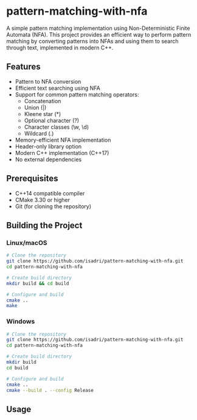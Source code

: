 # pattern-matching-with-nfa
A simple pattern matching implementation using Non-Deterministic Finite Automata (NFA). This project provides an efficient way to perform pattern matching by converting patterns into NFAs and using them to search through text, implemented in modern C++.

##  Features
* Pattern to NFA conversion
* Efficient text searching using NFA
* Support for common pattern matching operators:
    * Concatenation
    * Union (|)
    * Kleene star (*)
    * Optional character (?)
    * Character classes (\w, \d)
    * Wildcard (.)
* Memory-efficient NFA implementation
* Header-only library option
* Modern C++ implementation (C++17)
* No external dependencies

## Prerequisites
* C++14 compatible compiler
* CMake 3.30 or higher
* Git (for cloning the repository)

## Building the Project

### Linux/macOS
```bash
# Clone the repository
git clone https://github.com/isadri/pattern-matching-with-nfa.git
cd pattern-matching-with-nfa

# Create build directory
mkdir build && cd build

# Configure and build
cmake ..
make
```

### Windows
```bash
# Clone the repository
git clone https://github.com/isadri/pattern-matching-with-nfa.git
cd pattern-matching-with-nfa

# Create build directory
mkdir build
cd build

# Configure and build
cmake ..
cmake --build . --config Release
```

## Usage


